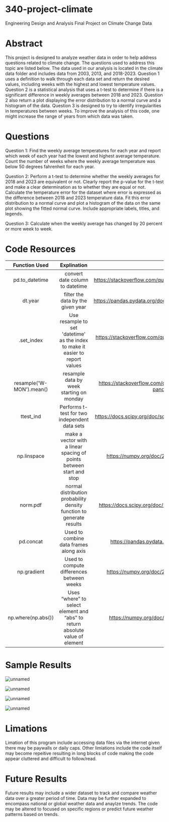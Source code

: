 # 340-project-climate
Engineering Design and Analysis Final Project on Climate Change Data 

# **Abstract**
This project is designed to analyze weather data in order to help address questions related to climate change. The 
questions used to address this topic are listed below. The data used in our analysis is located in the climate 
data folder and includes data from 2003, 2013, and 2018-2023. Question 1 uses a definition to walk through each 
data set and return the desired values, including weeks with the highest and lowest temperature values. Question
2 is a statistical analysis that uses a t-test to determine if there is a significant difference in weekly averages 
between 2018 and 2023. Question 2 also return a plot displaying the error distribution to a normal curve and a 
histogram of the data. Question 3 is designed to try to identify irregularities in temperatures between weeks. To 
improve the analysis of this code, one might increase the range of years from which data was taken. 

# **Questions**
Question 1: Find the weekly average temperatures for each year and report which week of each year had the lowest and 
highest average temperature. Count the number of weeks where the weekly average temperature was below 50 degrees 
fahrenheit for each year.

Question 2: Perform a t-test to determine whether the weekly averages for 2018 and 2023 are equivalent or not. Clearly 
report the p-value for the t-test and make a clear determination as to whether they are equal or not. Calculate the 
temperature error for the dataset where error is expressed as the difference between 2018 and 2023 temperature data. 
Fit this error distribution to a normal curve and plot a histogram of the data on the same plot showing the fitted 
normal curve. Include appropriate labels, titles, and legends.

Question 3: Calculate when the weekly average has changed by 20 percent or more week to week.

# **Code Resources**
| Function Used  | Explination          | Link |  
| :-------------: |:------------------------:| :-----:|
| pd.to_datetime      | convert date column to datetime | https://stackoverflow.com/questions/17087314/get-date-from-week-number |
| dt.year      | filter the data by the given year |  https://pandas.pydata.org/docs/reference/api/pandas.DataFrame.set_index.html  |
| .set_index | Use resample to set 'datetime' as the index to make it easier to report values | https://stackoverflow.com/questions/38542419/could-pandas-use-column-as-index |
| resample('W-MON').mean() | resample data by week starting on monday | https://stackoverflow.com/questions/14530556/resample-time-series-in-pandas-to-a-weekly-interval |
| ttest_ind | Performs t-test for two independent data sets | https://docs.scipy.org/doc/scipy/reference/generated/scipy.stats.ttest_ind.html |
| np.linspace | make a vector with a linear spacing of points between start and stop | https://numpy.org/doc/2.1/reference/generated/numpy.linspace.html | 
| norm.pdf | normal distribution probability density function to generate results | https://docs.scipy.org/doc/scipy/reference/generated/scipy.stats.norm.html | 
| pd.concat | Used to combine data frames along axis | https://pandas.pydata.org/docs/reference/api/pandas.concat.html | 
| np.gradient | Used to compute differences between weeks | https://numpy.org/doc/2.1/reference/generated/numpy.gradient.html | 
| np.where(np.abs()) | Uses “where” to select element and “abs” to return absolute value of element | https://numpy.org/doc/2.1/reference/generated/numpy.where.html | 

# Sample Results
![unnamed](https://github.com/user-attachments/assets/fba63d00-748e-470e-9388-017c57be8577)

![unnamed](https://github.com/user-attachments/assets/671ba1ab-6d5c-448f-8dba-5157b8edd4db)

![unnamed](https://github.com/user-attachments/assets/a3ed8fad-16e0-4cf3-9caa-af57328c054b)

![unnamed](https://github.com/user-attachments/assets/8fd56116-82a4-44b9-80da-f6335e05225c)


# Limations
Limation of this program include accessing data files via the internet given there may be paywalls or daily caps. Other limiations include the code itself may become repeitive resulting in long blocks of code making the code appear cluttered and difficult to follow/read. 

# Future Results
Future results may include a wider dataset to track and compare weather data over a greater period of time. Data may be further expanded to encompass national or global weather data and anaylze trends. The code may be altered to focused on specific regions or predict future weather patterns based on trends. 




